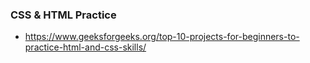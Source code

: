 ### CSS & HTML Practice
- https://www.geeksforgeeks.org/top-10-projects-for-beginners-to-practice-html-and-css-skills/
